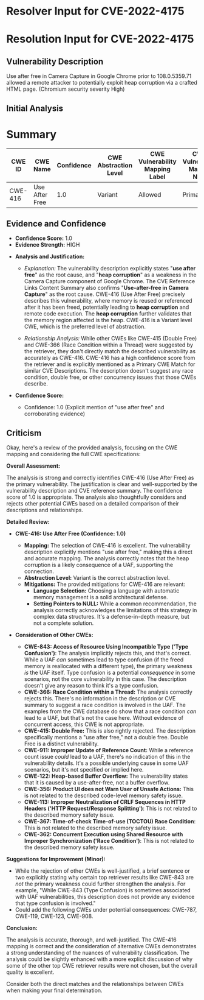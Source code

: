 # Resolver Input for CVE-2022-4175

# Resolution Input for CVE-2022-4175

## Vulnerability Description
Use after free in Camera Capture in Google Chrome prior to 108.0.5359.71 allowed a remote attacker to potentially exploit heap corruption via a crafted HTML page. (Chromium security severity High)

## Initial Analysis
# Summary
| CWE ID | CWE Name | Confidence | CWE Abstraction Level | CWE Vulnerability Mapping Label | CWE-Vulnerability Mapping Notes |
|---|---|---|---|---|---|
| CWE-416 | Use After Free | 1.0 | Variant | Allowed | Primary CWE |

## Evidence and Confidence

*   **Confidence Score:** 1.0
*   **Evidence Strength:** HIGH

- **Analysis and Justification:**  
  - *Explanation:* The vulnerability description explicitly states "**use after free**" as the root cause, and "**heap corruption**" as a weakness in the Camera Capture component of Google Chrome. The CVE Reference Links Content Summary also confirms "**Use-after-free in Camera Capture**" as the root cause. CWE-416 (Use After Free) precisely describes this vulnerability, where memory is reused or referenced after it has been freed, potentially leading to **heap corruption** and remote code execution. The **heap corruption** further validates that the memory region affected is the heap. CWE-416 is a Variant level CWE, which is the preferred level of abstraction.
  
  - *Relationship Analysis:* While other CWEs like CWE-415 (Double Free) and CWE-366 (Race Condition within a Thread) were suggested by the retriever, they don't directly match the described vulnerability as accurately as CWE-416. CWE-416 has a high confidence score from the retriever and is explicitly mentioned as a Primary CWE Match for similar CVE Descriptions. The description doesn't suggest any race condition, double free, or other concurrency issues that those CWEs describe.

- **Confidence Score:**  
  - Confidence: 1.0 (Explicit mention of "use after free" and corroborating evidence)

## Criticism
Okay, here's a review of the provided analysis, focusing on the CWE mapping and considering the full CWE specifications:

**Overall Assessment:**

The analysis is strong and correctly identifies CWE-416 (Use After Free) as the primary vulnerability. The justification is clear and well-supported by the vulnerability description and CVE reference summary. The confidence score of 1.0 is appropriate. The analysis also thoughtfully considers and rejects other potential CWEs based on a detailed comparison of their descriptions and relationships.

**Detailed Review:**

*   **CWE-416: Use After Free (Confidence: 1.0)**

    *   **Mapping:** The selection of CWE-416 is excellent.  The vulnerability description explicitly mentions "use after free," making this a direct and accurate mapping. The analysis correctly notes that the heap corruption is a likely consequence of a UAF, supporting the connection.
    *   **Abstraction Level:** Variant is the correct abstraction level.
    *   **Mitigations:** The provided mitigations for CWE-416 are relevant:
        *   **Language Selection:** Choosing a language with automatic memory management is a solid architectural defense.
        *   **Setting Pointers to NULL:**  While a common recommendation, the analysis correctly acknowledges the limitations of this strategy in complex data structures.  It's a defense-in-depth measure, but not a complete solution.

*   **Consideration of Other CWEs:**

    *   **CWE-843: Access of Resource Using Incompatible Type ('Type Confusion')**:  The analysis implicitly rejects this, and that's correct.  While a UAF *can* sometimes lead to type confusion (if the freed memory is reallocated with a different type), the primary weakness *is* the UAF itself.  Type confusion is a potential *consequence* in some scenarios, not the core vulnerability in this case. The description doesn't give any reason to think it's a type confusion.
    *   **CWE-366: Race Condition within a Thread:** The analysis correctly rejects this. There's no information in the description or CVE summary to suggest a race condition is involved in the UAF.  The examples from the CWE database do show that a race condition *can* lead to a UAF, but that's not the case here.  Without evidence of concurrent access, this CWE is not appropriate.
    *   **CWE-415: Double Free:** This is also rightly rejected.  The description specifically mentions a "use after free," not a double free. Double Free is a distinct vulnerability.
    *   **CWE-911: Improper Update of Reference Count:** While a reference count issue *could* lead to a UAF, there's no indication of this in the vulnerability details.  It's a possible underlying cause in some UAF scenarios, but it's not specified or implied here.
    *   **CWE-122: Heap-based Buffer Overflow:** The vulnerability states that it is caused by a use-after-free, not a buffer overflow.
    *   **CWE-356: Product UI does not Warn User of Unsafe Actions:** This is not related to the described code-level memory safety issue.
    *   **CWE-113: Improper Neutralization of CRLF Sequences in HTTP Headers ('HTTP Request/Response Splitting')**: This is not related to the described memory safety issue.
    *   **CWE-367: Time-of-check Time-of-use (TOCTOU) Race Condition**: This is not related to the described memory safety issue.
    *   **CWE-362: Concurrent Execution using Shared Resource with Improper Synchronization ('Race Condition')**: This is not related to the described memory safety issue.

**Suggestions for Improvement (Minor):**

*   While the rejection of other CWEs is well-justified, a brief sentence or two explicitly stating why certain top retriever results like CWE-843 are *not* the primary weakness could further strengthen the analysis.  For example, "While CWE-843 (Type Confusion) is sometimes associated with UAF vulnerabilities, this description does not provide any evidence that type confusion is involved."
*   Could add the following CWEs under potential consequences: CWE-787, CWE-119, CWE-123, CWE-908.

**Conclusion:**

The analysis is accurate, thorough, and well-justified. The CWE-416 mapping is correct and the consideration of alternative CWEs demonstrates a strong understanding of the nuances of vulnerability classification.  The analysis could be slightly enhanced with a more explicit discussion of why some of the other top CWE retriever results were not chosen, but the overall quality is excellent.

Consider both the direct matches and the relationships between CWEs
when making your final determination.
        